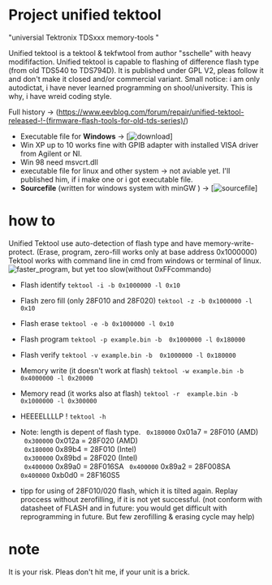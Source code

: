 # Project  unified tektool
"universial Tektronix TDSxxx memory-tools "

Unified tektool is a tektool & tekfwtool from author "sschelle" with heavy modififaction.
Unified tektool is capable to flashing of difference flash type (from old TDS540 to  TDS794D).
It is published under GPL V2, pleas follow it and don't make it closed and/or commercial variant. Small notice: i am only autodictat, i have never learned programming on shool/university. This is why, i have wreid coding style.

Full history -> (https://www.eevblog.com/forum/repair/unified-tektool-released-!-(firmware-flash-tools-for-old-tds-series)/)

- Executable file for **Windows** -> [![download](https://github.com/matt1187/unified_tektool/tree/main/Windows)]
- Win XP up to 10 works fine with GPIB adapter with installed VISA driver from Agilent or NI.
- Win 98 need msvcrt.dll 
- executable file for linux and other system -> not aviable yet. I'll published him, if i make one or i got executable file.
- **Sourcefile** (written for windows system with minGW )  ->  [![sourcefile](https://github.com/matt1187/unified_tektool/tree/main/sourcefile)]



# how to
Unified Tektool  use auto-detection of flash type and have memory-write-protect.  (Erase, program, zero-fill works only at base address 0x1000000)
Tektool works with command line in cmd from windows or terminal of linux.
![faster_program, but yet too slow(without 0xFFcommando)](https://github.com/user-attachments/assets/afbe8051-3cee-4a15-90a0-46fe7c8aa6b6)

- Flash identify `tektool -i -b 0x1000000 -l 0x10`
- Flash zero fill (only  28F010 and 28F020) `tektool -z -b 0x1000000 -l 0x10`
- Flash erase  `tektool -e -b 0x1000000 -l 0x10`
- Flash program `tektool -p example.bin -b  0x1000000 -l 0x180000`
- Flash verify `tektool -v example.bin -b  0x1000000 -l 0x180000`
- Memory write (it doesn't work at flash)  `tektool -w example.bin -b 0x4000000 -l 0x20000`
- Memory read  (it works also at flash) `tektool -r  example.bin -b 0x1000000 -l 0x300000`
- HEEEELLLLP ! `tektool -h`

- Note: length is depent of flash type.
 ` 0x180000`                      0x01a7  = 28F010 (AMD)            
 ` 0x300000`                      0x012a  = 28F020 (AMD)            
 ` 0x180000`                      0x89b4  = 28F010 (Intel)            
 ` 0x300000`                      0x89bd  = 28F020 (Intel)            
 ` 0x400000`                      0x89a0  = 28F016SA
 ` 0x400000`                      0x89a2  = 28F008SA
 ` 0x400000`                      0xb0d0  = 28F160S5

- tipp for using of 28F010/020 flash, which it is tilted again.
Replay proccess without zerofilling, if it is not yet successful.
(not conform with datasheet of FLASH and in future: you would get difficult with reprogramming in future. But few zerofilling & erasing cycle may help)

# note
It is your risk. Pleas don't  hit me, if your unit is a brick.

	
